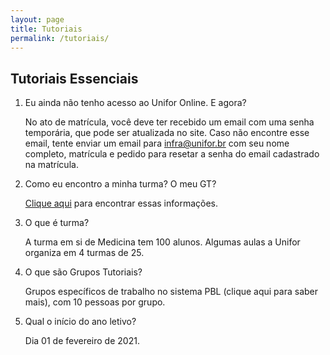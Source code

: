 ```yaml
---
layout: page
title: Tutoriais
permalink: /tutoriais/
---
```

## Tutoriais Essenciais

 1. Eu ainda não tenho acesso ao Unifor Online. E agora?

	No ato de matrícula, você deve ter recebido um email com uma senha temporária, que pode ser atualizada no site. Caso não encontre esse email, tente enviar um email para [infra@unifor.br](mailto:infra@unifor.br) com seu nome completo, matrícula e pedido para resetar a senha do email cadastrado na matrícula.
 2. Como eu encontro a minha turma? O meu GT?

	 [Clique aqui](https://raw.githubusercontent.com/t30unifor/t30/master/turmas.pdf) para encontrar essas informações.
 3. O que é turma?

	A turma em si de Medicina tem 100 alunos. Algumas aulas a Unifor organiza em 4 turmas de 25.
 4. O que são Grupos Tutoriais?

	 Grupos específicos de trabalho no sistema PBL (clique aqui para saber mais), com 10 pessoas por grupo. 
 5. Qual o início do ano letivo?
	
	 Dia 01 de fevereiro de 2021.
<!--stackedit_data:
eyJoaXN0b3J5IjpbLTE0MTE0NTY5MTYsLTIwNDg0NjYxMjZdfQ
==
-->